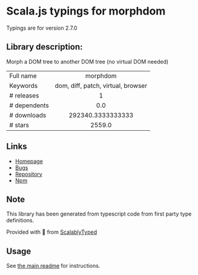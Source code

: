 
# Scala.js typings for morphdom

Typings are for version 2.7.0

## Library description:
Morph a DOM tree to another DOM tree (no virtual DOM needed)

|                    |                 |
| ------------------ | :-------------: |
| Full name          | morphdom |
| Keywords           | dom, diff, patch, virtual, browser |
| # releases         | 1 |
| # dependents       | 0.0 |
| # downloads        | 292340.3333333333 |
| # stars            | 2559.0 |

## Links
- [Homepage](https://github.com/patrick-steele-idem/morphdom#readme)
- [Bugs](https://github.com/patrick-steele-idem/morphdom/issues)
- [Repository](https://github.com/patrick-steele-idem/morphdom)
- [Npm](https://www.npmjs.com/package/morphdom)
    


## Note
This library has been generated from typescript code from first party type definitions.

Provided with :purple_heart: from [ScalablyTyped](https://github.com/oyvindberg/ScalablyTyped)

## Usage
See [the main readme](../../readme.md) for instructions.



